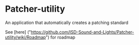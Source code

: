 # Patcher-utility
An application that automatically creates a patching standard

See [here] ("https://github.com/ISD-Sound-and-Lights/Patcher-utility/wiki/Roadmap") for roadmap

